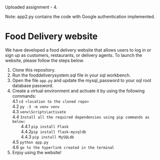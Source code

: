 Uploaded assignment - 4. 

Note: app2.py contains the code with Google authentication implemented.
      
# Food Delivery website
We have developed a food delivery website that allows users to log in or sign up as customers, restaurants, or delivery agents. To launch the website, please follow the steps below.
1. Clone this repository.
2. Run the fooddeliverysystem.sql file in your sql workbench.
3. Open the file ```app.py``` and update the mysql_password to your sql root database password.
4. Create a virtual environment and activate it by using the following commands:
\
  4.1 ```cd <location to the cloned repo>```
  \
  4.2 ```py -3 -m venv venv```
  \
  4.3 ```venv\Scripts\activate```
  \
  4.4 ```Install all the required dependencies using pip commands as below:```
    \
      &ensp;&ensp;&ensp;&ensp;4.4.1 ```pip install Flask```
      \
      &ensp;&ensp;&ensp;&ensp;4.4.2```pip install flask-mysqldb```
      \
      &ensp;&ensp;&ensp;&ensp;4.4.3 ```pip install MySQLdb```
    \
  4.5 ```python app.py```
  \
  4.6 ```go to the hyperlink created in the terminal```
5. Enjoy using the website!
